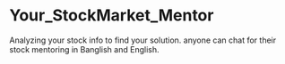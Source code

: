 # Your_StockMarket_Mentor
Analyzing your stock info to find your solution. anyone can chat for their stock mentoring in Banglish and English. 
